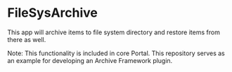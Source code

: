 # FileSysArchive
This app will archive items to file system directory and restore items from there as well.

Note: This functionality is included in core Portal. This repository serves as an example for developing an Archive Framework plugin.
